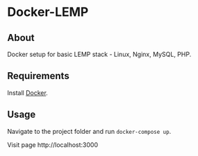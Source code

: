 # Docker-LEMP

## About
Docker setup for basic LEMP stack - Linux, Nginx, MySQL, PHP.

## Requirements

Install <a href="https://www.docker.com/">Docker</a>.

## Usage

Navigate to the project folder and run `docker-compose up`.
  
Visit page http://localhost:3000
